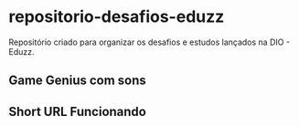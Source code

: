 # repositorio-desafios-eduzz
Repositório criado para organizar os desafios e estudos lançados na DIO - Eduzz.

## Game Genius com sons
## Short URL Funcionando 
